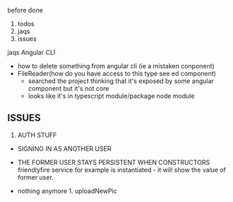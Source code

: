 before done
1. todos
2. jaqs
3. issues


jaqs
Angular CLI
- how to delete something from angular cli  (ie a mistaken conponent)
- FileReader(how do you have access to this type see ed component)
    - searched the project thinking that it's exposed by some angular component but it's not core
    - looks like it's in typescript module/package node module



## ISSUES

1. AUTH STUFF

* SIGNING IN AS ANOTHER USER
- THE FORMER USER STAYS PERSISTENT WHEN CONSTRUCTORS friendlyfire service for example is instantiated - it will show the value of former user.


* nothing anymore 1. uploadNewPic 
